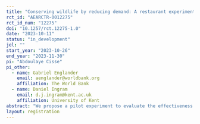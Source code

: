 ```yaml
---
title: "Conserving wildlife by reducing demand: A restaurant experiment in Kinshasa"
rct_id: "AEARCTR-0012275"
rct_id_num: "12275"
doi: "10.1257/rct.12275-1.0"
date: "2023-10-11"
status: "in_development"
jel: ""
start_year: "2023-10-26"
end_year: "2023-11-30"
pi: "Abdoulaye Cisse"
pi_other:
  - name: Gabriel Englander
    email: aenglander@worldbank.org
    affiliation: The World Bank
  - name: Daniel Ingram
    email: d.j.ingram@kent.ac.uk
    affiliation: University of Kent
abstract: "We propose a pilot experiment to evaluate the effectiveness of demand-side interventions in reducing bushmeat consumption in Kinshasa, the capital city of the Democratic Republic of the Congo. The primary experiment involves randomly showing half of subjects a video discouraging bushmeat consumption (treatment group) and half of subjects a video unrelated to bushmeat consumption (control group). All subjects receive a coupon to their restaurant of choice. We observe what subjects order for the purpose of testing whether treated subjects are less likely to order bushmeat than control subjects. A secondary experiment aims to estimate the elasticity of bushmeat consumption with respect to the price of Moambe Chicken (a common chicken dish). We perform this secondary experiment by randomly paying some restaurants to reduce the price of Moambe Chicken, and observing daily restaurant-by-dish sales. "
layout: registration
---
```


